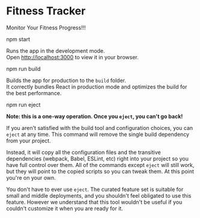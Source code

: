 # Fitness Tracker

Monitor Your Fitness Progress!!!

npm start

Runs the app in the development mode.\
Open [http://localhost:3000](http://localhost:3000) to view it in your browser.

npm run build

Builds the app for production to the `build` folder.\
It correctly bundles React in production mode and optimizes the build for the best performance.

npm run eject

**Note: this is a one-way operation. Once you `eject`, you can't go back!**

If you aren't satisfied with the build tool and configuration choices, you can `eject` at any time. This command will remove the single build dependency from your project.

Instead, it will copy all the configuration files and the transitive dependencies (webpack, Babel, ESLint, etc) right into your project so you have full control over them. All of the commands except `eject` will still work, but they will point to the copied scripts so you can tweak them. At this point you're on your own.

You don't have to ever use `eject`. The curated feature set is suitable for small and middle deployments, and you shouldn't feel obligated to use this feature. However we understand that this tool wouldn't be useful if you couldn't customize it when you are ready for it.
